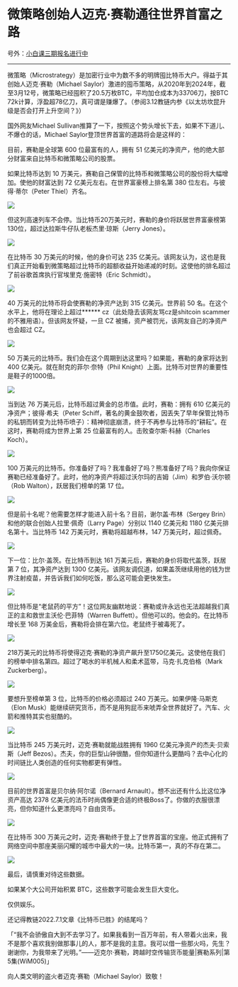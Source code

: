 # 微策略创始人迈克·赛勒通往世界首富之路

号外：[小白课三期报名进行中](https://github.com/hmisty/supernoobs/)

* * *

微策略（Microstrategy）是加密行业中为数不多的明牌囤比特币大户。得益于其创始人迈克·赛勒（Michael Saylor）激进的囤币策略，从2020年到2024年，截至3月12号，微策略已经囤积了20.5万枚BTC，平均加仓成本为33706刀，按BTC 72k计算，浮盈超78亿刀，真可谓是赚爆了。（参阅3.12教链内参《以太坊坎昆升级是否会打开上升空间？》）

国外网友Michael Sullivan推算了一下，按照这个势头增长下去，如果不下道儿、不爆仓的话，Michael Saylor登顶世界首富的道路将会是这样的：

目前，赛勒是全球第 600 位最富有的人，拥有 51 亿美元的净资产，他的绝大部分财富来自比特币和微策略公司的股票。

如果比特币达到 10 万美元，赛勒自己保管的比特币和微策略公司的股份将大幅增加。使他的财富达到 72 亿美元左右。在世界富豪榜上排名第 380 位左右。与彼得·蒂尔（Peter Thiel）齐名。

![](2024-03-14-A01.jpeg)

但这列高速列车不会停。当比特币20万美元时，赛勒的身价将跃居世界富豪榜第130位，超过达拉斯牛仔队老板杰里·琼斯（Jerry Jones）。

![](2024-03-14-A02.jpeg)

在比特币 30 万美元的时候，他的身价可达 235 亿美元。该网友认为，这也是我们真正开始看到微策略超过比特币的超额收益开始递减的时刻。这使他的排名超过了前谷歌首席执行官埃里克·施密特（Eric Schmidt）。

![](2024-03-14-A03.jpeg)

40 万美元的比特币将会使赛勒的净资产达到 315 亿美元。世界前 50 名。在这个水平上，他将在理论上超过****** cz（此处隐去该网友骂cz是shitcoin scammer的不雅用语）。但该网友怀疑，一旦 CZ 被捕，资产被罚光，该网友自己的净资产也会超过 CZ。

![](2024-03-14-A04.jpeg)

50 万美元的比特币。我们会在这个周期到达这里吗？如果能，赛勒的身家将达到 400 亿美元。就在耐克的菲尔·奈特（Phil Knight）上面。比特币对世界的重要性是鞋子的1000倍。

![](2024-03-14-A05.jpeg)

当到达 76 万美元后，比特币超过黄金的总市值。此时，赛勒：拥有 610 亿美元的净资产；彼得·希夫（Peter Schiff，著名的黄金鼓吹者，因丢失了早年保管比特币的私钥而转变为比特币喷子）：精神彻底崩溃，终于不再参与比特币的“耕耘”。在这时，赛勒将成为世界上第 25 位最富有的人。击败查尔斯·科赫（Charles Koch）。

![](2024-03-14-A06.jpeg)

100 万美元的比特币。你准备好了吗？我准备好了吗？熊准备好了吗？我向你保证赛勒已经准备好了。此时，他的净资产将超过沃尔玛的吉姆（Jim）和罗伯·沃尔顿（Rob Walton），跃居我们榜单的第 17 位。

![](2024-03-14-A07.png)

但是前十名呢？他需要怎样才能进入前十名？目前，谢尔盖·布林（Sergey Brin）和他的联合创始人拉里·佩奇（Larry Page）分别以 1140 亿美元和 1180 亿美元排名第十。当比特币 142 万美元时，赛勒将超越布林，147 万美元时，超过佩奇。

![](2024-03-14-A08.jpeg)

下一位：比尔·盖茨。在比特币到达 161 万美元后，赛勒的身价将取代盖茨，跃居第 7 位，其净资产达到 1300 亿美元。该网友调侃道，如果盖茨继续用他的钱为世界注射疫苗，并告诉我们如何吃饭，那么这可能会更快发生。

![](2024-03-14-A09.jpeg)

但比特币是“老鼠药的平方”！这位网友幽默地说：赛勒或许永远也无法超越我们真正的主和救世主沃伦·巴菲特（Warren Buffett）。但他可以的。他会的。在比特币增长至 168 万美金后，赛勒将会排在第六位。老鼠终于被毒死了。

![](2024-03-14-A10.jpeg)

218万美元的比特币将使得迈克·赛勒的净资产飙升至1750亿美元。这使他在我们的榜单中排名第四。超过了喝水的半机械人和柔术蓝带，马克·扎克伯格（Mark Zuckerberg）。

![](2024-03-14-A11.jpeg)

要想升至榜单第 3 位，比特币的价格必须超过 240 万美元。如果伊隆·马斯克（Elon Musk）能继续研究货币，而不是用狗屁币来唬弄全世界就好了。汽车、火箭和推特其实也挺酷的。

![](2024-03-14-A12.jpeg)

当比特币 245 万美元时，迈克·赛勒就能战胜拥有 1960 亿美元净资产的杰夫·贝索斯（Jeff Bezos）。杰夫，你的巨型山钟很酷，但你知道什么更酷吗？去中心化的时间链比人类创造的任何实物都更有弹性。

![](2024-03-14-A13.jpeg)

目前的世界首富是贝尔纳·阿尔诺（Bernard Arnault）。想不出还有什么比这位净资产高达 2378 亿美元的法币时尚偶像更合适的终极Boss了。你做的衣服很漂亮，但你知道什么更漂亮吗？自由货币。

![](2024-03-14-A14.jpeg)

在比特币 300 万美元之时，迈克·赛勒终于登上了世界首富的宝座。他正式拥有了网络空间中那座美丽闪耀的城市中最大的一块。比特币第一，真的不存在第二。

![](2024-03-14-A15.jpeg)

最后，请慎重对待这些数据。

如果某个大公司开始积累 BTC，这些数字可能会发生巨大变化。

仅供娱乐。

还记得教链2022.7.1文章《比特币已胜》的结尾吗？

「“我不会骄傲自大到不去学习了。如果我看到一百万年前，有人带着火出来，我不是那个喜欢我别做那事儿的人，那不是我的主意。我可以借一些那火吗，先生？谢谢你，为我带来了光明。”——迈克尔·赛勒，跨越时空传输货币能量|赛勒系列|第5集(WiM005)」

向人类文明的盗火者迈克·赛勒（Michael Saylor）致敬！
